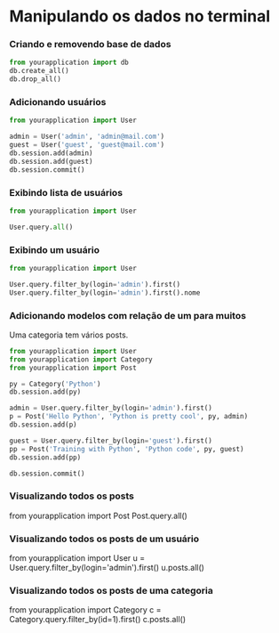 Manipulando os dados no terminal
===

### Criando e removendo base de dados

```python
from yourapplication import db
db.create_all()
db.drop_all()
```


### Adicionando usuários

```python
from yourapplication import User

admin = User('admin', 'admin@mail.com')
guest = User('guest', 'guest@mail.com')
db.session.add(admin)
db.session.add(guest)
db.session.commit()
```


### Exibindo lista de usuários

```python
from yourapplication import User

User.query.all()
```


### Exibindo um usuário

```python
from yourapplication import User

User.query.filter_by(login='admin').first()
User.query.filter_by(login='admin').first().nome
```


### Adicionando modelos com relação de um para muitos

Uma categoria tem vários posts.

```python
from yourapplication import User
from yourapplication import Category
from yourapplication import Post

py = Category('Python')
db.session.add(py)

admin = User.query.filter_by(login='admin').first()
p = Post('Hello Python', 'Python is pretty cool', py, admin)
db.session.add(p)

guest = User.query.filter_by(login='guest').first()
pp = Post('Training with Python', 'Python code', py, guest)
db.session.add(pp)

db.session.commit()
```


### Visualizando todos os posts 

from yourapplication import Post
Post.query.all()


### Visualizando todos os posts de um usuário

from yourapplication import User
u = User.query.filter_by(login='admin').first()
u.posts.all()


### Visualizando todos os posts de uma categoria

from yourapplication import Category
c = Category.query.filter_by(id=1).first()
c.posts.all()

